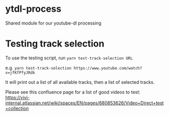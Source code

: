 # ytdl-process
Shared module for our youtube-dl processing

# Testing track selection

To use the testing script, run `yarn test-track-selection URL`

e.g. `yarn test-track-selection https://www.youtube.com/watch?v=jfKfPfyJRdk`

It will print out a list of all available tracks, then a list of selected tracks. 

Please see this confluence page for a list of good videos to test: https://vivi-internal.atlassian.net/wiki/spaces/EN/pages/680853626/Video+Direct+test+collection
